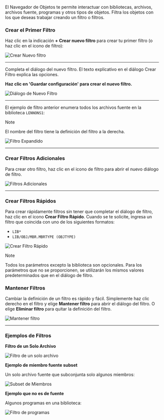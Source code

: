 El Navegador de Objetos te permite interactuar con bibliotecas, archivos, archivos fuente, programas y otros tipos de objetos. Filtra los objetos con los que deseas trabajar creando un filtro o filtros.

### Crear el Primer Filtro

<!-- panels:start -->

<!-- div:left-panel -->

Haz clic en la indicación **+ Crear nuevo filtro** para crear tu primer filtro (o haz clic en el icono de filtro):

<!-- div:right-panel -->

![Crear Nuevo filtro](../../../assets/Browser_03.png)

<!-- panels:end -->

---

<!-- panels:start -->

<!-- div:left-panel -->

Completa el diálogo del nuevo filtro. El texto explicativo en el diálogo Crear Filtro explica las opciones.

**Haz clic en 'Guardar configuración' para crear el nuevo filtro.**

<!-- div:right-panel -->

![Diálogo de Nuevo Filtro](../../../assets/Browser_04.png)

<!-- panels:end -->

---

<!-- panels:start -->

<!-- div:left-panel -->

El ejemplo de filtro anterior enumera todos los archivos fuente en la biblioteca `LENNONS1`:

> [!NOTE]
> El nombre del filtro tiene la definición del filtro a la derecha.

<!-- div:right-panel -->

![Filtro Expandido](../../../assets/Browser_05.png)

<!-- panels:end -->

---

### Crear Filtros Adicionales

<!-- panels:start -->

<!-- div:left-panel -->

Para crear otro filtro, haz clic en el icono de filtro para abrir el nuevo diálogo de filtro.

<!-- div:right-panel -->

![Filtros Adicionales](../../../assets/Browser_06.png)

<!-- panels:end -->

---

### Crear Filtros Rápidos

<!-- panels:start -->

<!-- div:left-panel -->

Para crear rápidamente filtros sin tener que completar el diálogo de filtro, haz clic en el icono **Crear Filtro Rápido**. Cuando se te solicite, ingresa un filtro que coincida con uno de los siguientes formatos:

- `LIB*`
- `LIB/OBJ/MBR.MBRTYPE (OBJTYPE)`

<!-- div:right-panel -->

![Crear Filtro Rápido](../../../assets/Browser_11.png)

<!-- panels:end -->

> [!NOTE]
> Todos los parámetros excepto la biblioteca son opcionales. Para los parámetros que no se proporcionen, se utilizarán los mismos valores predeterminados que en el diálogo de filtro.

### Mantener Filtros

<!-- panels:start -->

<!-- div:left-panel -->

Cambiar la definición de un filtro es rápido y fácil. Simplemente haz clic derecho en el filtro y elige **Mantener filtro** para abrir el diálogo del filtro. O elige **Eliminar filtro** para quitar la definición del filtro.

<!-- div:right-panel -->

![Mantener filtro](../../../assets/Browser_10.png)

<!-- panels:end -->

---

### Ejemplos de Filtros

**Filtro de un Solo Archivo**

![Filtro de un solo archivo](../../../assets/Browser_07.png)

**Ejemplo de miembro fuente subset**

Un solo archivo fuente que subconjunta solo algunos miembros:

![Subset de Miembros](../../../assets/Browser_08.png)

**Ejemplo que no es de fuente**

Algunos programas en una biblioteca:

![Filtro de programas](../../../assets/Browser_09.png)
